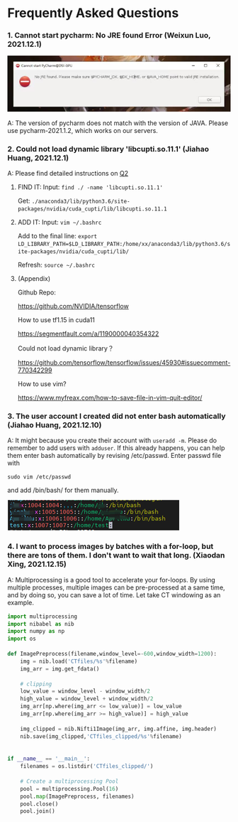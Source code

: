 # Frequently Asked Questions

### 1. Cannot start pycharm: No JRE found Error (Weixun Luo, 2021.12.1)

![avatar](../images/Q1.jpg)



A: The version of pycharm does not match with the version of JAVA. Please use pycharm-2021.1.2, which works on our servers.







### 2. Could not load dynamic library 'libcupti.so.11.1' (Jiahao Huang, 2021.12.1) 

A: Please find detailed instructions on [Q2](Q2.md)

1. FIND IT:
   Input:
   `find ./ -name 'libcupti.so.11.1'`

   Get:
   `./anaconda3/lib/python3.6/site-packages/nvidia/cuda_cupti/lib/libcupti.so.11.1`

2. ADD IT:
   Input:
   `vim ~/.bashrc`

   Add to the final line:
   `export LD_LIBRARY_PATH=$LD_LIBRARY_PATH:/home/xx/anaconda3/lib/python3.6/site-packages/nvidia/cuda_cupti/lib/`

   Refresh:
   `source ~/.bashrc`


3. (Appendix)

   Github Repo:

   https://github.com/NVIDIA/tensorflow

   How to use tf1.15 in cuda11

   https://segmentfault.com/a/1190000040354322

   Could not load dynamic library？

   https://github.com/tensorflow/tensorflow/issues/45930#issuecomment-770342299

   How to use vim?

   https://www.myfreax.com/how-to-save-file-in-vim-quit-editor/



### 3. The user account I created did not enter bash automatically (Jiahao Huang, 2021.12.10)

A: It might because you create their account with `useradd -m`. Please do remember to add users with `adduser`. If this already happens, you can help them enter bash automatically by revising /etc/passwd. Enter passwd file with

```
sudo vim /etc/passwd
```

and add /bin/bash/ for them manually.

![avatar](../images/Q3.png)

### 4. I want to process images by batches with a for-loop, but there are tons of them. I don't want to wait that long.  (Xiaodan Xing, 2021.12.15)

A: Multiprocessing is a good tool to accelerate your for-loops. By using multiple processes, multiple images can be pre-processed at a same time, and by doing so, you can save a lot of time.  Let take CT windowing as an example. 

```python
import multiprocessing
import nibabel as nib
import numpy as np
import os

def ImagePreprocess(filename,window_level=-600,window_width=1200):
    img = nib.load('CTfiles/%s'%filename)
    img_arr = img.get_fdata()
    
    # clipping
    low_value = window_level - window_width/2
	high_value = window_level + window_width/2
    img_arr[np.where(img_arr <= low_value)] = low_value
    img_arr[np.where(img_arr >= high_value)] = high_value
    
    img_clipped = nib.Nifti1Image(img_arr, img.affine, img.header)
    nib.save(img_clipped,'CTfiles_clipped/%s'%filename)


if __name__ == '__main__':
    filenames = os.listdir('CTfiles_clipped/')
                           
    # Create a multiprocessing Pool
    pool = multiprocessing.Pool(16)  
    pool.map(ImagePreprocess, filenames)
    pool.close()
    pool.join()

```

